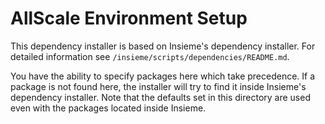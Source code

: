 # AllScale Environment Setup

This dependency installer is based on Insieme's dependency installer.
For detailed information see `/insieme/scripts/dependencies/README.md`.

You have the ability to specify packages here which take precedence.
If a package is not found here, the installer will try to find it inside Insieme's dependency installer.
Note that the defaults set in this directory are used even with the packages located inside Insieme.
